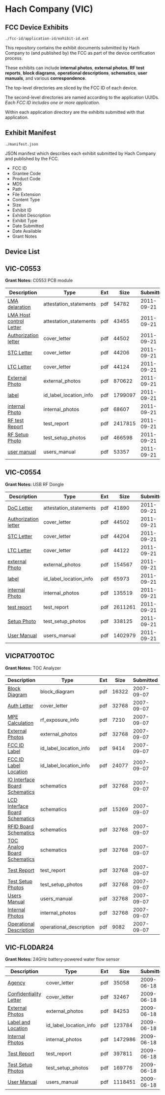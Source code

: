 # Hach Company (VIC)
## FCC Device Exhibits

```
./fcc-id/application-id/exhibit-id.ext
```

This repository contains the exhibit documents submitted by Hach Company to (and published by) the FCC as part of the device certification process.

These exhibits can include **internal photos**, **external photos**, **RF test reports**, **block diagrams**, **operational descriptions**, **schematics**, **user manuals**, and various **correspondence**.

The top-level directories are sliced by the FCC ID of each device.

The second-level directories are named according to the application UUIDs. *Each FCC ID includes one or more application.*

Within each application directory are the exhibits submitted with that application. 

## Exhibit Manifest

```
./manifest.json
```

JSON manifest which describes each exhibit submitted by Hach Company and published by the FCC.

- FCC ID
- Grantee Code
- Product Code
- MD5
- Path
- File Extension
- Content Type
- Size
- Exhibit ID
- Exhibit Description
- Exhibit Type
- Date Submitted
- Date Available
- Grant Notes

## Device List
## VIC-C0553
**Grant Notes:** C0553 PCB module

| Description | Type | Ext | Size | Submitted | Available |
| ----------- | ---- | --- | ---- | --------- | --------- |
| [LMA delaration](VIC-C0553/0ba441c77fb44dad5a65ba0d096b7988/1546018.pdf) | attestation_statements | pdf | 54782 | 2011-09-21 | 2011-09-21 |
| [LMA Host control Letter](VIC-C0553/0ba441c77fb44dad5a65ba0d096b7988/1546019.pdf) | attestation_statements | pdf | 43455 | 2011-09-21 | 2011-09-21 |
| [Authorization letter](VIC-C0553/0ba441c77fb44dad5a65ba0d096b7988/1546015.pdf) | cover_letter | pdf | 44502 | 2011-09-21 | 2011-09-21 |
| [STC Letter](VIC-C0553/0ba441c77fb44dad5a65ba0d096b7988/1546016.pdf) | cover_letter | pdf | 44206 | 2011-09-21 | 2011-09-21 |
| [LTC Letter](VIC-C0553/0ba441c77fb44dad5a65ba0d096b7988/1546017.pdf) | cover_letter | pdf | 44124 | 2011-09-21 | 2011-09-21 |
| [External Photo](VIC-C0553/0ba441c77fb44dad5a65ba0d096b7988/1546023.pdf) | external_photos | pdf | 870622 | 2011-09-21 | 2011-11-05 |
| [label](VIC-C0553/0ba441c77fb44dad5a65ba0d096b7988/1546024.pdf) | id_label_location_info | pdf | 1799097 | 2011-09-21 | 2011-09-21 |
| [internal Photo](VIC-C0553/0ba441c77fb44dad5a65ba0d096b7988/1546025.pdf) | internal_photos | pdf | 68607 | 2011-09-21 | 2011-11-05 |
| [RF test Report](VIC-C0553/0ba441c77fb44dad5a65ba0d096b7988/1546026.pdf) | test_report | pdf | 2417815 | 2011-09-21 | 2011-09-21 |
| [RF Setup Photo](VIC-C0553/0ba441c77fb44dad5a65ba0d096b7988/1546027.pdf) | test_setup_photos | pdf | 466598 | 2011-09-21 | 2011-11-05 |
| [user manual](VIC-C0553/0ba441c77fb44dad5a65ba0d096b7988/1546028.pdf) | users_manual | pdf | 53357 | 2011-09-21 | 2011-11-05 |
## VIC-C0554
**Grant Notes:** USB RF Dongle

| Description | Type | Ext | Size | Submitted | Available |
| ----------- | ---- | --- | ---- | --------- | --------- |
| [DoC Letter](VIC-C0554/4d5bb002b8edd141194396ad518a7e28/1546041.pdf) | attestation_statements | pdf | 41890 | 2011-09-21 | 2011-09-21 |
| [Authorization letter](VIC-C0554/4d5bb002b8edd141194396ad518a7e28/1546029.pdf) | cover_letter | pdf | 44502 | 2011-09-21 | 2011-09-21 |
| [STC Letter](VIC-C0554/4d5bb002b8edd141194396ad518a7e28/1546030.pdf) | cover_letter | pdf | 44204 | 2011-09-21 | 2011-09-21 |
| [LTC Letter](VIC-C0554/4d5bb002b8edd141194396ad518a7e28/1546031.pdf) | cover_letter | pdf | 44122 | 2011-09-21 | 2011-09-21 |
| [external Photo](VIC-C0554/4d5bb002b8edd141194396ad518a7e28/1546035.pdf) | external_photos | pdf | 154567 | 2011-09-21 | 2011-11-05 |
| [label](VIC-C0554/4d5bb002b8edd141194396ad518a7e28/1546036.pdf) | id_label_location_info | pdf | 65973 | 2011-09-21 | 2011-09-21 |
| [internal Photo](VIC-C0554/4d5bb002b8edd141194396ad518a7e28/1546037.pdf) | internal_photos | pdf | 135519 | 2011-09-21 | 2011-11-05 |
| [test report](VIC-C0554/4d5bb002b8edd141194396ad518a7e28/1546038.pdf) | test_report | pdf | 2611261 | 2011-09-21 | 2011-09-21 |
| [Setup Photo](VIC-C0554/4d5bb002b8edd141194396ad518a7e28/1546039.pdf) | test_setup_photos | pdf | 338125 | 2011-09-21 | 2011-11-05 |
| [User Manual](VIC-C0554/4d5bb002b8edd141194396ad518a7e28/1546040.pdf) | users_manual | pdf | 1402979 | 2011-09-21 | 2011-11-05 |
## VICPAT700TOC
**Grant Notes:** TOC Analyzer

| Description | Type | Ext | Size | Submitted | Available |
| ----------- | ---- | --- | ---- | --------- | --------- |
| [Block Diagram](VICPAT700TOC/7590ec688f97f0ad7a2217eb783cb930/840541.pdf) | block_diagram | pdf | 16322 | 2007-09-07 | 2007-09-07 |
| [Auth Letter](VICPAT700TOC/7590ec688f97f0ad7a2217eb783cb930/840543.pdf) | cover_letter | pdf | 32768 | 2007-09-07 | 2007-09-07 |
| [MPE Calculation](VICPAT700TOC/7590ec688f97f0ad7a2217eb783cb930/840542.pdf) | rf_exposure_info | pdf | 7210 | 2007-09-07 | 2007-09-07 |
| [External Photos](VICPAT700TOC/7590ec688f97f0ad7a2217eb783cb930/840540.pdf) | external_photos | pdf | 32768 | 2007-09-07 | 2007-09-07 |
| [FCC ID Label](VICPAT700TOC/7590ec688f97f0ad7a2217eb783cb930/840538.pdf) | id_label_location_info | pdf | 9414 | 2007-09-07 | 2007-09-07 |
| [FCC ID Label Location](VICPAT700TOC/7590ec688f97f0ad7a2217eb783cb930/840539.pdf) | id_label_location_info | pdf | 24077 | 2007-09-07 | 2007-09-07 |
| [IO Interface Board Schematics](VICPAT700TOC/7590ec688f97f0ad7a2217eb783cb930/840532.pdf) | schematics | pdf | 32768 | 2007-09-07 | 2007-09-07 |
| [LCD Interface Board Schematics](VICPAT700TOC/7590ec688f97f0ad7a2217eb783cb930/840533.pdf) | schematics | pdf | 15269 | 2007-09-07 | 2007-09-07 |
| [RFID Board Schematics](VICPAT700TOC/7590ec688f97f0ad7a2217eb783cb930/840534.pdf) | schematics | pdf | 32768 | 2007-09-07 | 2007-09-07 |
| [TOC Analog Board Schematics](VICPAT700TOC/7590ec688f97f0ad7a2217eb783cb930/840535.pdf) | schematics | pdf | 32768 | 2007-09-07 | 2007-09-07 |
| [Test Report](VICPAT700TOC/7590ec688f97f0ad7a2217eb783cb930/840531.pdf) | test_report | pdf | 32768 | 2007-09-07 | 2007-09-07 |
| [Test Setup Photos](VICPAT700TOC/7590ec688f97f0ad7a2217eb783cb930/840530.pdf) | test_setup_photos | pdf | 32768 | 2007-09-07 | 2007-09-07 |
| [Users Manual](VICPAT700TOC/7590ec688f97f0ad7a2217eb783cb930/840529.pdf) | users_manual | pdf | 32768 | 2007-09-07 | 2007-09-07 |
| [Internal Photos](VICPAT700TOC/7590ec688f97f0ad7a2217eb783cb930/840537.pdf) | internal_photos | pdf | 32768 | 2007-09-07 | 2007-09-07 |
| [Operational Description](VICPAT700TOC/7590ec688f97f0ad7a2217eb783cb930/840536.pdf) | operational_description | pdf | 9082 | 2007-09-07 | 2007-09-07 |
## VIC-FLODAR24
**Grant Notes:** 24GHz battery-powered water flow sensor

| Description | Type | Ext | Size | Submitted | Available |
| ----------- | ---- | --- | ---- | --------- | --------- |
| [Agency](VIC-FLODAR24/2ba6e88a4c966fe5d07021dcbb822fb4/1126193.pdf) | cover_letter | pdf | 35058 | 2009-06-18 | 2009-06-18 |
| [Confidentiality Letter](VIC-FLODAR24/2ba6e88a4c966fe5d07021dcbb822fb4/1126194.pdf) | cover_letter | pdf | 32467 | 2009-06-18 | 2009-06-18 |
| [External Photos](VIC-FLODAR24/2ba6e88a4c966fe5d07021dcbb822fb4/1126196.pdf) | external_photos | pdf | 84253 | 2009-06-18 | 2009-06-18 |
| [Label and Location](VIC-FLODAR24/2ba6e88a4c966fe5d07021dcbb822fb4/1126198.pdf) | id_label_location_info | pdf | 123784 | 2009-06-18 | 2009-06-18 |
| [Internal Photos](VIC-FLODAR24/2ba6e88a4c966fe5d07021dcbb822fb4/1126197.pdf) | internal_photos | pdf | 1472986 | 2009-06-18 | 2009-06-18 |
| [Test Report](VIC-FLODAR24/2ba6e88a4c966fe5d07021dcbb822fb4/1126202.pdf) | test_report | pdf | 397811 | 2009-06-18 | 2009-06-18 |
| [Test Setup Photos](VIC-FLODAR24/2ba6e88a4c966fe5d07021dcbb822fb4/1126203.pdf) | test_setup_photos | pdf | 169776 | 2009-06-18 | 2009-06-18 |
| [User Manual](VIC-FLODAR24/2ba6e88a4c966fe5d07021dcbb822fb4/1126204.pdf) | users_manual | pdf | 1118451 | 2009-06-18 | 2009-06-18 |
